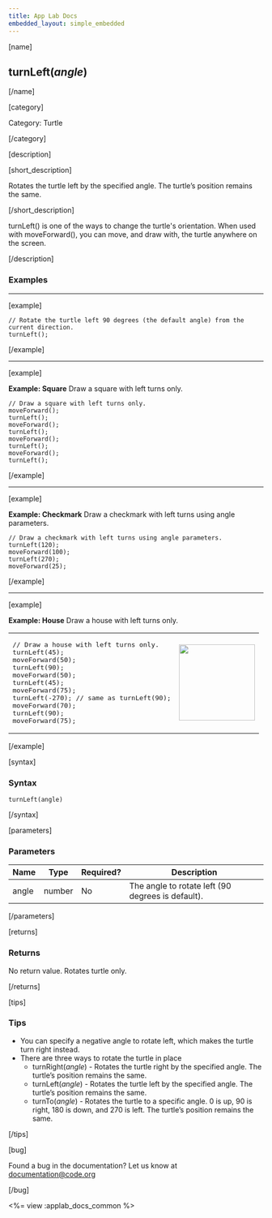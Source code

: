 ```yaml
---
title: App Lab Docs
embedded_layout: simple_embedded
---
```


[name]

## turnLeft(*angle*)

[/name]

[category]

Category: Turtle

[/category]

[description]

[short_description]

Rotates the turtle left by the specified angle. The turtle’s position remains the same.

[/short_description]

turnLeft() is one of the ways to change the turtle's orientation. When used with moveForward(), you can move, and draw with, the turtle anywhere on the screen.

[/description]

### Examples
____________________________________________________

[example]

```
// Rotate the turtle left 90 degrees (the default angle) from the current direction.
turnLeft();  
```

[/example]

____________________________________________________

[example]

**Example: Square** Draw a square with left turns only. 

```
// Draw a square with left turns only.
moveForward();
turnLeft();
moveForward();
turnLeft();
moveForward();
turnLeft();
moveForward();
turnLeft(); 
```

[/example]

____________________________________________________

[example]

**Example: Checkmark** Draw a checkmark with left turns using angle parameters. 

```
// Draw a checkmark with left turns using angle parameters. 
turnLeft(120);
moveForward(100);
turnLeft(270);
moveForward(25);
```

[/example]

____________________________________________________

[example]

**Example: House** Draw a house with left turns only. 

<table>
<tr>
<td>
<pre>
// Draw a house with left turns only.
turnLeft(45);
moveForward(50);
turnLeft(90);
moveForward(50);
turnLeft(45);
moveForward(75);
turnLeft(-270); // same as turnLeft(90);
moveForward(70);
turnLeft(90);
moveForward(75);
</pre>
</td>
<td>
<img src='https://images.code.org/ca17e64ad78403c93fabcb18dd08a66b-image-1444503308399.gif' style='width: 150px;'> 
</td>
</tr>
</table>

[/example]

[syntax]

### Syntax

```
turnLeft(angle)
```

[/syntax]

[parameters]

### Parameters

| Name  | Type | Required? | Description |
|-----------------|------|-----------|-------------|
| angle | number | No | The angle to rotate left (90 degrees is default).  |

[/parameters]

[returns]

### Returns
No return value. Rotates turtle only.

[/returns]

[tips]

### Tips
- You can specify a negative angle to rotate left, which makes the turtle turn right instead.
- There are three ways to rotate the turtle in place
	- turnRight(*angle*) - Rotates the turtle right by the specified angle. The turtle’s position remains the same.
	- turnLeft(*angle*) - Rotates the turtle left by the specified angle. The turtle’s position remains the same.
	- turnTo(*angle*) - Rotates the turtle to a specific angle. 0 is up, 90 is right, 180 is down, and 270 is left. The turtle’s position remains the same.

[/tips]

[bug]

Found a bug in the documentation? Let us know at documentation@code.org

[/bug]

<%= view :applab_docs_common %>
